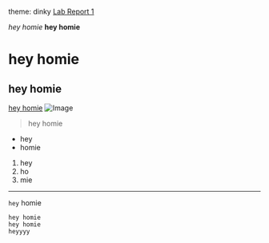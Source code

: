 theme: dinky
[Lab Report 1](https://stguast.github.io/cse15l-lab-reports/lab-report-1-week-0.html)

*hey homie*
**hey homie**
# hey homie
## hey homie
[hey homie](https://www.goodreads.com/)
![Image](https://upload.wikimedia.org/wikipedia/commons/thumb/3/31/Emoji_u1f600.svg/800px-Emoji_u1f600.svg.png)
> hey homie

- hey
- homie

1. hey
2. ho
3. mie

***

`hey` homie

```
hey homie
hey homie 
heyyyy
```

